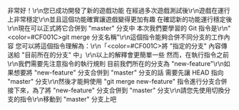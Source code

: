 非常好！\r\n您已成功開發了新的遊戲功能
在經過多次遊戲測試後\r\n遊戲在運行上非常穩定\r\n並且這個功能確實讓遊戲變得更加有趣
在確認新的功能運行穩定後\r\n現在可以正式將它合併到 "master" 分支中
本次我們要學習的 Git 指令是\r\n"<color=#CF001C>git merge 分支名稱</color>"\r\n這個指令能夠合併不同分支的工作內容
您可以將這個指令理解為：\r\n「<color=#CF001C>將 "指定的分支" 內容傳送給 "目前所在的分支" 中</color>」\r\n以上的解釋會更簡單一些
然而，在執行指令之前\r\n我們需要先注意指令的執行規則
目前我們所在的分支為 "new-feature"\r\n如果想要將 "new-feature" 分支合併到 "master" 分支的話
需要先讓 HEAD 指向 "master" 分支\r\n然後才能夠使用 "git merge new-feature" 指令進行分支合併
接下來，為了將 "new-feature" 分支合併到 "master" 分支\r\n請您先使用切換分支的指令\r\n移動到 "master" 分支上吧